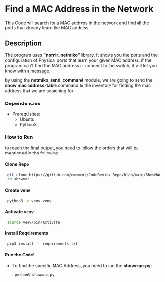# Find a MAC Address in the Network
This Code will search for a MAC address in the network and find all the ports that already learn the MAC address.

## Description
The program uses **"nornir_netmiko"** library. It shows you the ports and the configuration of Physical ports that learn your given MAC address.
if the program can't find the MAC address or connect to the switch, it will let you know with a message.

by using the **netmiko_send_command** module, we are going to send the **show mac address-table** command to the inventory for finding the mac address that we are searching for.

### Dependencies
* Prerequisites:
  - Ubuntu
  - Python3

### How to Run
to reach the final output, you need to follow the orders that will be mentioned in the following:

#### Clone Repo
   ```bash
    git clone https://github.com/emomeni/CodeReview_Repo/blob/main/ShowMAC/showmac.py
    cd showmac
```
#### Create venv
   ```bash
    python3 -m venv venv
```
#### Activate venv
   ```bash
    source venv/bin/activate
```
#### Install Requirements
   ```bash
    pip3 install -r requirements.txt
```
#### Run the Code!
* To find the specific MAC Address, you need to run the **showmac.py**:
   ```bash
    python3 showmac.py
